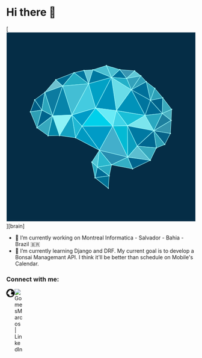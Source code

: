 # Hi there 👋
<div>
[<svg xmlns="http://www.w3.org/2000/svg" width="512" height="512" viewBox="0 0 135.467 135.467"><defs><linearGradient id="a"><stop offset="0" stop-color="#8af7eb"/><stop offset="1" stop-color="#8af7eb" stop-opacity="0"/></linearGradient></defs><path d="M.108.108h135.25v135.25H.109z" fill="#052d46" stroke="#f8f7f7" stroke-width=".21571207999999997"/><g class="brain" transform="translate(-22.475 -171.62) scale(1.08838)"><path d="M95.24 182.311l-5.499 5.143-3.31-7.791z" fill="#4bbfd1" stroke="#a7ffff" stroke-width=".265" stroke-linecap="round" stroke-linejoin="round"/><path d="M104.994 183.139l-5.262 4.966-4.493-5.794z" fill="#3b96b2" stroke="#a7ffff" stroke-width=".265" stroke-linecap="round" stroke-linejoin="round"/><path d="M77.563 182.43l-2.838 9.163-3.015-8.75z" fill="#64c4d5" stroke="#a7ffff" stroke-width=".265" stroke-linecap="round" stroke-linejoin="round"/><path d="M89.741 187.454l-12.178-5.025 8.869-2.766z" fill="#4bbfd2" stroke="#a7ffff" stroke-width=".265" stroke-linecap="round" stroke-linejoin="round"/><path d="M99.732 188.105l-9.99-.65 5.497-5.144z" fill="#00749d" stroke="#a7ffff" stroke-width=".265" stroke-linecap="round" stroke-linejoin="round"/><path d="M109.073 186.39l-9.341 1.715 5.262-4.966z" fill="#60c8d7" stroke="#a7ffff" stroke-width=".265" stroke-linecap="round" stroke-linejoin="round"/><path d="M65.207 184.321l-7.508 8.75-4.552-4.08z" fill="#006a91" stroke="#a7ffff" stroke-width=".265" stroke-linecap="round" stroke-linejoin="round"/><path d="M74.725 191.593l-9.518-7.272 6.503-1.478z" fill="#00739d" stroke="#a7ffff" stroke-width=".265" stroke-linecap="round" stroke-linejoin="round"/><path d="M109.073 186.39l-6.208 9.164-3.133-7.45z" fill="#33a1bb" stroke="#a7ffff" stroke-width=".265" stroke-linecap="round" stroke-linejoin="round"/><path d="M89.741 187.454l-15.016 4.139 2.838-9.164z" fill="#0078a0" stroke="#a7ffff" stroke-width=".265" stroke-linecap="round" stroke-linejoin="round"/><path d="M112.62 190.233l-9.755 5.32 6.208-9.163z" fill="#309fb9" stroke="#a7ffff" stroke-width=".265" stroke-linecap="round" stroke-linejoin="round"/><path d="M57.7 193.07l-11.706 4.198 7.153-8.277z" fill="#6dbfcf" stroke="#a7ffff" stroke-width=".265" stroke-linecap="round" stroke-linejoin="round"/><path d="M74.725 191.593L57.7 193.07l7.508-8.75z" fill="#23acc3" stroke="#a7ffff" stroke-width=".265" stroke-linecap="round" stroke-linejoin="round"/><path d="M102.865 195.554l-13.124-8.1 9.991.65z" fill="#24b0c8" stroke="#a7ffff" stroke-width=".265" stroke-linecap="round" stroke-linejoin="round"/><path d="M115.398 202.53l-2.778-12.297 5.616 4.375z" fill="#30a4bb" stroke="#a7ffff" stroke-width=".265" stroke-linecap="round" stroke-linejoin="round"/><path d="M123.438 200.815l-8.04 1.714 2.838-7.921z" fill="#2ea1b8" stroke="#a7ffff" stroke-width=".265" stroke-linecap="round" stroke-linejoin="round"/><path d="M115.398 202.53l-12.533-6.976 9.755-5.321z" fill="#00709a" stroke="#a7ffff" stroke-width=".265" stroke-linecap="round" stroke-linejoin="round"/><path d="M89.741 187.454l-10.405 20.041-4.61-15.902z" fill="#01a1c5" stroke="#a7ffff" stroke-width=".265" stroke-linecap="round" stroke-linejoin="round"/><path d="M45.994 197.268l-2.01 11.587-4.67-6.68z" fill="#006289" stroke="#a7ffff" stroke-width=".265" stroke-linecap="round" stroke-linejoin="round"/><path d="M92.993 209.269l-3.252-21.815 13.124 8.1z" fill="#69dce8" stroke="#a7ffff" stroke-width=".265" stroke-linecap="round" stroke-linejoin="round"/><path d="M92.993 209.269l-13.657-1.774 10.405-20.04z" fill="#0092bc" stroke="#a7ffff" stroke-width=".265" stroke-linecap="round" stroke-linejoin="round"/><path d="M129.291 208.441l-6.148 2.66.295-10.286z" fill="#3aa8bb" stroke="#a7ffff" stroke-width=".265" stroke-linecap="round" stroke-linejoin="round"/><path d="M43.984 208.855l-7.508 1.182 2.837-7.862z" fill="#005c84" stroke="#a7ffff" stroke-width=".265" stroke-linecap="round" stroke-linejoin="round"/><path d="M123.143 211.102l-7.745-8.573 8.04-1.714z" fill="#00638b" stroke="#a7ffff" stroke-width=".265" stroke-linecap="round" stroke-linejoin="round"/><path d="M74.725 191.593L63.73 212.107 57.7 193.07z" fill="#43bed4" stroke="#a7ffff" stroke-width=".265" stroke-linecap="round" stroke-linejoin="round"/><path d="M51.078 212.639l-7.094-3.784 2.01-11.587z" fill="#2ca5bc" stroke="#a7ffff" stroke-width=".265" stroke-linecap="round" stroke-linejoin="round"/><path d="M57.7 193.07l-6.622 19.569-5.084-15.371z" fill="#0c7ba0" stroke="#a7ffff" stroke-width=".265" stroke-linecap="round" stroke-linejoin="round"/><path d="M79.336 207.495l-15.607 4.612 10.996-20.514z" fill="#44cbe0" stroke="#a7ffff" stroke-width=".265" stroke-linecap="round" stroke-linejoin="round"/><path d="M111.851 212.402l-8.986-16.848 12.533 6.975z" fill="#00759e" stroke="#a7ffff" stroke-width=".265" stroke-linecap="round" stroke-linejoin="round"/><path d="M63.73 212.107l-12.652.532 6.621-19.568z" fill="#0784aa" stroke="#a7ffff" stroke-width=".265" stroke-linecap="round" stroke-linejoin="round"/><path d="M123.143 211.102l-11.292 1.3 3.547-9.873z" fill="#006b94" stroke="#a7ffff" stroke-width=".265" stroke-linecap="round" stroke-linejoin="round"/><path d="M128.995 215.654l-5.852-4.552 6.148-2.66z" fill="#49afc1" stroke="#a7ffff" stroke-width=".265" stroke-linecap="round" stroke-linejoin="round"/><path d="M111.851 212.402l-18.858-3.133 9.872-13.715z" fill="#0092b9" stroke="#a7ffff" stroke-width=".265" stroke-linecap="round" stroke-linejoin="round"/><path d="M111.851 212.402l-11.587 6.74-7.271-9.873z" fill="#19bed7" stroke="#a7ffff" stroke-width=".265" stroke-linecap="round" stroke-linejoin="round"/><path d="M79.336 207.495l-8.926 12.001-6.68-7.39z" fill="#009cc7" stroke="#a7ffff" stroke-width=".265" stroke-linecap="round" stroke-linejoin="round"/><path d="M43.984 208.855l-3.193 11.646-4.315-10.464z" fill="#2f9fb5" stroke="#a7ffff" stroke-width=".265" stroke-linecap="round" stroke-linejoin="round"/><path d="M90.628 219.378l-11.292-11.883 13.657 1.774z" fill="#6aebf6" stroke="#a7ffff" stroke-width=".265" stroke-linecap="round" stroke-linejoin="round"/><path d="M100.264 219.142l-9.636.236 2.365-10.11z" fill="#40d4e8" stroke="#a7ffff" stroke-width=".265" stroke-linecap="round" stroke-linejoin="round"/><path d="M51.078 212.639L40.79 220.5l3.193-11.646z" fill="#00648d" stroke="#a7ffff" stroke-width=".265" stroke-linecap="round" stroke-linejoin="round"/><path d="M123.143 211.102l-5.557 11.35-5.735-10.05z" fill="#2aa8c0" stroke="#a7ffff" stroke-width=".265" stroke-linecap="round" stroke-linejoin="round"/><path d="M128.995 215.654l-11.41 6.798 5.558-11.35z" fill="#1d7f9e" stroke="#a7ffff" stroke-width=".265" stroke-linecap="round" stroke-linejoin="round"/><path d="M48.122 225.704l-7.33-5.203 10.286-7.862z" fill="#36a8be" stroke="#a7ffff" stroke-width=".265" stroke-linecap="round" stroke-linejoin="round"/><path d="M63.73 212.107l-8.1 13.478-4.552-12.946z" fill="#8ef2f6" stroke="#a7ffff" stroke-width=".265" stroke-linecap="round" stroke-linejoin="round"/><path d="M128.463 224.226l-10.877-1.774 11.41-6.798z" fill="#3594ad" stroke="#a7ffff" stroke-width=".265" stroke-linecap="round" stroke-linejoin="round"/><path d="M55.63 225.585l-7.508.119 2.956-13.065z" fill="#0386a8" stroke="#a7ffff" stroke-width=".265" stroke-linecap="round" stroke-linejoin="round"/><path d="M90.628 219.378l-20.218.118 8.926-12z" fill="#00d0eb" stroke="#a7ffff" stroke-width=".265" stroke-linecap="round" stroke-linejoin="round"/><path d="M66.153 227.063l-2.424-14.956 6.68 7.39z" fill="#1fb7d3" stroke="#a7ffff" stroke-width=".265" stroke-linecap="round" stroke-linejoin="round"/><path d="M66.153 227.063l-10.523-1.478 8.1-13.478z" fill="#14a2c2" stroke="#a7ffff" stroke-width=".265" stroke-linecap="round" stroke-linejoin="round"/><path d="M117.586 222.452l-17.322-3.31 11.587-6.74z" fill="#7be5ed" stroke="#a7ffff" stroke-width=".265" stroke-linecap="round" stroke-linejoin="round"/><path d="M124.798 231.438l-7.212-8.986 10.877 1.774z" fill="#066288" stroke="#a7ffff" stroke-width=".265" stroke-linecap="round" stroke-linejoin="round"/><path d="M117.586 222.452l-10.878 10.11-6.444-13.42z" fill="#0079a2" stroke="#a7ffff" stroke-width=".265" stroke-linecap="round" stroke-linejoin="round"/><path d="M124.798 231.438l-5.557 2.306-1.655-11.292z" fill="#2ea1b7" stroke="#a7ffff" stroke-width=".265" stroke-linecap="round" stroke-linejoin="round"/><path d="M81.82 235.28l-11.41-15.784 20.218-.118z" fill="#009bc6" stroke="#a7ffff" stroke-width=".265" stroke-linecap="round" stroke-linejoin="round"/><path d="M119.241 233.744l-12.533-1.183 10.878-10.109z" fill="#006790" stroke="#a7ffff" stroke-width=".265" stroke-linecap="round" stroke-linejoin="round"/><path d="M81.82 235.28l-15.667-8.217 4.257-7.567z" fill="#0099c1" stroke="#a7ffff" stroke-width=".265" stroke-linecap="round" stroke-linejoin="round"/><path d="M100.382 239.774l-.118-20.632 6.444 13.42z" fill="#0a9ebe" stroke="#a7ffff" stroke-width=".265" stroke-linecap="round" stroke-linejoin="round"/><path d="M100.382 239.774l-9.754-20.396 9.636-.236z" fill="#03bad4" stroke="#a7ffff" stroke-width=".265" stroke-linecap="round" stroke-linejoin="round"/><path d="M115.28 241.902l-8.572-9.34 12.533 1.182z" fill="#36a8bd" stroke="#a7ffff" stroke-width=".265" stroke-linecap="round" stroke-linejoin="round"/><path d="M100.382 239.774L81.82 235.28l8.809-15.903z" fill="#43afcb" stroke="#a7ffff" stroke-width=".265" stroke-linecap="round" stroke-linejoin="round"/><path d="M100.382 239.774L89.8 244.799l-7.98-9.518z" fill="#268db0" stroke="#a7ffff" stroke-width=".265" stroke-linecap="round" stroke-linejoin="round"/><path d="M81.82 235.28l-1.301 11.056-3.666-3.31z" fill="#51c5d6" stroke="#a7ffff" stroke-width=".265" stroke-linecap="round" stroke-linejoin="round"/><path d="M115.28 241.902l-14.898-2.128 6.326-7.213z" fill="#5cbed0" stroke="#a7ffff" stroke-width=".265" stroke-linecap="round" stroke-linejoin="round"/><path d="M89.8 244.799l-9.281 1.537 1.3-11.055z" fill="#29b7cd" stroke="#a7ffff" stroke-width=".265" stroke-linecap="round" stroke-linejoin="round"/><path d="M115.28 241.902l-11.646 5.557-3.252-7.685z" fill="#00648d" stroke="#a7ffff" stroke-width=".265" stroke-linecap="round" stroke-linejoin="round"/><path d="M88.263 252.07l-7.744-5.734 9.281-1.537z" fill="#2aa9c1" stroke="#a7ffff" stroke-width=".265" stroke-linecap="round" stroke-linejoin="round"/><path d="M103.634 247.46L89.8 244.798l10.582-5.025z" fill="#34afc5" stroke="#a7ffff" stroke-width=".265" stroke-linecap="round" stroke-linejoin="round"/><path d="M78.982 253.312l-2.129-10.287 3.666 3.31z" fill="#29a9c1" stroke="#a7ffff" stroke-width=".265" stroke-linecap="round" stroke-linejoin="round"/><path d="M88.263 252.07l-9.281 1.242 1.537-6.976z" fill="#006b95" stroke="#a7ffff" stroke-width=".265" stroke-linecap="round" stroke-linejoin="round"/><path d="M87.672 260.17l-8.69-6.858 9.281-1.242z" fill="#007094" stroke="#a7ffff" stroke-width=".265" stroke-linecap="round" stroke-linejoin="round"/><circle r=".414" cy="179.663" cx="-86.432" transform="scale(-1 1)" fill="#a7ffff"/><circle r=".414" cy="182.429" cx="-77.563" transform="scale(-1 1)" fill="#a7ffff"/><circle r=".414" cy="191.593" cx="-74.725" transform="scale(-1 1)" fill="#a7ffff"/><circle r=".414" cy="182.843" cx="-71.71" transform="scale(-1 1)" fill="#a7ffff"/><circle r=".414" cy="184.321" cx="-65.207" transform="scale(-1 1)" fill="#a7ffff"/><circle r=".414" cy="193.071" cx="-57.699" transform="scale(-1 1)" fill="#a7ffff"/><circle r=".414" cy="188.991" cx="-53.147" transform="scale(-1 1)" fill="#a7ffff"/><circle r=".414" cy="187.454" cx="-89.741" transform="scale(-1 1)" fill="#a7ffff"/><circle r=".414" cy="182.311" cx="-95.239" transform="scale(-1 1)" fill="#a7ffff"/><circle r=".414" cy="183.139" cx="-104.994" transform="scale(-1 1)" fill="#a7ffff"/><circle r=".414" cy="186.39" cx="-109.073" transform="scale(-1 1)" fill="#a7ffff"/><circle r=".414" cy="188.105" cx="-99.732" transform="scale(-1 1)" fill="#a7ffff"/><circle r=".414" cy="195.554" cx="-102.865" transform="scale(-1 1)" fill="#a7ffff"/><circle r=".414" cy="190.233" cx="-112.62" transform="scale(-1 1)" fill="#a7ffff"/><circle r=".414" cy="194.608" cx="-118.236" transform="scale(-1 1)" fill="#a7ffff"/><circle r=".414" cy="202.529" cx="-115.398" transform="scale(-1 1)" fill="#a7ffff"/><circle r=".414" cy="200.815" cx="-123.438" transform="scale(-1 1)" fill="#a7ffff"/><circle r=".414" cy="211.102" cx="-123.143" transform="scale(-1 1)" fill="#a7ffff"/><circle r=".414" cy="208.441" cx="-129.291" transform="scale(-1 1)" fill="#a7ffff"/><circle r=".414" cy="215.654" cx="-128.995" transform="scale(-1 1)" fill="#a7ffff"/><circle r=".414" cy="212.402" cx="-111.851" transform="scale(-1 1)" fill="#a7ffff"/><circle r=".414" cy="222.452" cx="-117.586" transform="scale(-1 1)" fill="#a7ffff"/><circle r=".414" cy="224.226" cx="-128.463" transform="scale(-1 1)" fill="#a7ffff"/><circle r=".414" cy="231.438" cx="-124.798" transform="scale(-1 1)" fill="#a7ffff"/><circle r=".414" cy="233.744" cx="-119.241" transform="scale(-1 1)" fill="#a7ffff"/><circle r=".414" cy="219.142" cx="-100.264" transform="scale(-1 1)" fill="#a7ffff"/><circle r=".414" cy="219.378" cx="-90.628" transform="scale(-1 1)" fill="#a7ffff"/><circle r=".414" cy="209.269" cx="-92.993" transform="scale(-1 1)" fill="#a7ffff"/><circle r=".414" cy="207.495" cx="-79.336" transform="scale(-1 1)" fill="#a7ffff"/><circle r=".414" cy="212.107" cx="-63.729" transform="scale(-1 1)" fill="#a7ffff"/><circle r=".414" cy="197.268" cx="-45.994" transform="scale(-1 1)" fill="#a7ffff"/><circle r=".414" cy="208.855" cx="-43.984" transform="scale(-1 1)" fill="#a7ffff"/><circle r=".414" cy="202.175" cx="-39.313" transform="scale(-1 1)" fill="#a7ffff"/><circle r=".414" cy="210.037" cx="-36.476" transform="scale(-1 1)" fill="#a7ffff"/><circle r=".414" cy="220.501" cx="-40.791" transform="scale(-1 1)" fill="#a7ffff"/><circle r=".414" cy="212.639" cx="-51.078" transform="scale(-1 1)" fill="#a7ffff"/><circle r=".414" cy="225.704" cx="-48.122" transform="scale(-1 1)" fill="#a7ffff"/><circle r=".414" cy="225.585" cx="-55.63" transform="scale(-1 1)" fill="#a7ffff"/><circle r=".414" cy="227.063" cx="-66.153" transform="scale(-1 1)" fill="#a7ffff"/><circle r=".414" cy="219.496" cx="-70.41" transform="scale(-1 1)" fill="#a7ffff"/><circle r=".414" cy="235.281" cx="-81.819" transform="scale(-1 1)" fill="#a7ffff"/><circle r=".414" cy="239.774" cx="-100.382" transform="scale(-1 1)" fill="#a7ffff"/><circle r=".414" cy="232.561" cx="-106.708" transform="scale(-1 1)" fill="#a7ffff"/><circle r=".414" cy="241.902" cx="-115.28" transform="scale(-1 1)" fill="#a7ffff"/><circle r=".414" cy="247.459" cx="-103.634" transform="scale(-1 1)" fill="#a7ffff"/><circle r=".414" cy="244.799" cx="-89.8" transform="scale(-1 1)" fill="#a7ffff"/><circle r=".414" cy="252.07" cx="-88.263" transform="scale(-1 1)" fill="#a7ffff"/><circle r=".414" cy="246.336" cx="-80.519" transform="scale(-1 1)" fill="#a7ffff"/><circle r=".414" cy="243.025" cx="-76.853" transform="scale(-1 1)" fill="#a7ffff"/><circle r=".414" cy="253.312" cx="-78.982" transform="scale(-1 1)" fill="#a7ffff"/><circle r=".414" cy="260.169" cx="-87.672" transform="scale(-1 1)" fill="#a7ffff"/></g></svg>][brain]

</div>

- 🔭 I’m currently working on Montreal Informatica - Salvador - Bahia - Brazil 🇧🇷
- 🌱 I’m currently learning Django and DRF. My current goal is to develop a Bonsai Managemant API. I think it'll be better than schedule on Mobile's Calendar.


### Connect with me: 

[<img align="left" alt="GomesMarcos | CodePen" width="22px" src="https://raw.githubusercontent.com/iconic/open-iconic/master/svg/globe.svg" />][codepen]
[<img align="left" alt="GomesMarcos | LinkedIn" width="22px" src="https://cdn.jsdelivr.net/npm/simple-icons@v3/icons/linkedin.svg" />][linkedin]

[codepen]: https://codepen.io/gomesmarcos
[brain]: https://codepen.io/gomesmarcos/pen/XxzPRL
[linkedin]: https://www.linkedin.com/in/marcos-gomes-73a520122/


